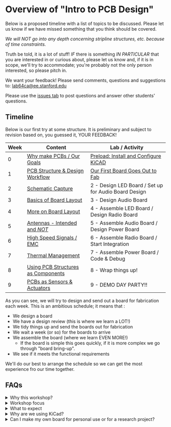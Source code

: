 # Overview of "Intro to PCB Design"
Below is a proposed timeline with a list of topics to be discussed. Please let us know if we have missed something that you think should be covered.

*We will NOT go into any depth concerning stripline structures, etc. because of time constraints.*

Truth be told, it is a lot of stuff! *IF* there is something *IN PARTICULAR* that you are interested in or curious about, please let us know and, if it is in scope, we'll try to accommodate; you're probably not the only person interested, so please pitch in.

We want your feedback! Please send comments, questions and suggestions to: lab64ca@ee.stanford.edu

Please use the [issues tab](../../issues) to post questions and answer other students' questions.

## Timeline
Below is our first try at some structure. It is preliminary and subject to revision based
on, you guessed it, YOUR FEEDBACK!

Week | Content | Lab / Activity
---- | ------- | -------------
0  | [Why make PCBs / Our Goals](Week_0/Week_0_Content) | [Preload: Install and Configure KiCAD](Week_0/Week_0_Activity)
1  | [PCB Structure & Design Workflow](Week_1/Week_1_Content) | [Our First Board Goes Out to Fab](Week_1/Week_1_Activity)
2  | [Schematic Capture](Week_2/Week_2_Content) | 2 - Design LED Board / Set up for Audio Board Design
3  | [Basics of Board Layout](Week_3/Week_3_Content) | 3 - Design Audio Board
4  | [More on Board Layout](Week_4/Week_4_Content) | 4 - Assemble LED Board / Design Radio Board
5  | [Antennas - Intended and *NOT*](Week_5/Week_5_Content) | 5 - Assemble Audio Board / Design Power Board
6  | [High Speed Signals / EMC](Week_6/Week_6_Content) | 6 - Assemble Radio Board / Start Integration
7  | [Thermal Management](Week_7/Week_7_Content) | 7 - Assemble Power Board / Code & Debug
8  | [Using PCB Structures as Components](Week_8/Week_8_Content) | 8 - Wrap things up!
9  | [PCBs as Sensors & Actuators](Week_9/Week_9_Content) | 9 - DEMO DAY PARTY!!

As you can see, we will try to design and send out a board for fabrication each week. This is an ambitious schedule; it means that :
* We design a board
* We have a design review (this is where we learn a LOT!)
* We tidy things up and send the boards out for fabrication
* We wait a week (or so) for the boards to arrive
* We assemble the board (where we learn EVEN MORE!)
  * If the board is simple this goes quickly, if it is more complex we go through "board bring-up".
* We see if it meets the functional requirements

We'll do our best to arrange the schedule so we can get the most experience fro our time together.

## FAQs

<details>
  <summary>Why this workshop?</summary>
Here at Stanford there are many folks that make printed circuit boards (PCBs) for a variety
of reasons. Many have expressed interest in learning more about how to design PCBs. Hopefully
this material will provide a route to a more solid background in PCB design for those just
starting out.
In working with folks that "know what they are doing" we see an abundance of trouble with
the mechanical aspects of PCB design. In many cases, holes don't line up, heatsinks interfere
with enclosures, wires and cables have inadequate service loop and ineffective strain relief.
One of the goals for this material is to give you, the PCB designer, the tools and insight
that will enable you to avoid many of these problems and stop "spinning boards" just to get
the basics correct.
</details>

<details>
  <summary>Workshop focus</summary>
  
This is an **introductory** workshop. **No previous experience is required.** Since we will
emphasize basic connectivity, form, fit, and function it will be helpful (but **NOT REQUIRED**)
if you have some limited experience with a mechanical design program. Suitable programs
include SolidWorks, Fusion360, FreeCAD, or any similar program. SolidWorks and Fusion360
are available free of cost for students. Additionally, they are available on lab64 servers
and you can use them without needing to run a VM, etc. If you need help with this, please
contact the lab64 staff by sending an email to lab64ca@ee.stanford.edu

Many folks that "know what they are doing" want to jump straight to more advanced topics
such as microstrip design, integrated component design, etc. They want to do this before
mastering rudimentary things (e.g., board stack-up and materials). We will cover these and
other advanced topics in follow-on workshops (or you can actually take EE 251 and really
understand things!). THIS MATERIAL WILL GIVE YOU THE FOUNDATION FOR ADVANCED TOPICS.
To be clear, we all know that, in reality, we are working with electro-magnetic fields and
their propagation, but we are going to to use the "lumped element" approximation for these
discussions.
</details>

<details>
  <summary>What to expect</summary>
  
### What is the required time commitment?
We have often been asked about the expected time commitment; how many hours per week will
be needed. As always, the answer is it *depends*. For an experienced PCB designer, the labs
may only require a few (3-4) hours per week. But the target audience is **NOT** experienced
designers, so we estimate that the amount of time required will be between 5 - 10 hours per
week. And it may be uneven depending on your background.
  
### Sending PCBs out for fabrication
The whole point of this workshop is to master the process of designing PCBs, so naturally
you will need to send boards out for fabrication, otherwise how will you know how you are
doing? So we will et the expectation that you will send out "on average" **ONE BOARD PER
WEEK**.

### How will this work?
You will get either complete schematics or almost complete schematics. YOU WILL NOT BE DOING
CIRCUIT DESIGN OR SIMULATION FOR THIS WORKSHOP. You will then do all the PCB mechanical
design, layout, file generation, etc. required to send that week's board out for fabrication.
You will also be expected to learn to assemble and debug the boards you have designed.

### Why is this so free-form?
Because this is the first time we have offered this workshop we are not sure of all the
details. A lot of what will happen will depend on YOU, the participant. We are trying
to make this as useful to you as possible! So **please** let us know when you have questions,
concerns, or comments so we can respond.
</details>

<details>
  <summary>Why are we using KiCad?</summary>
KiCad is open-source, easy to use, and powerful. Almost everything we can do using commercial software like Altium can be done using KiCad. Once you become proficient using one layout tool, you'll find that other tools are very similar to use.
</details>  

<details>
  <summary>Can I make my own board for personal use or for a research project?</summary>
Yes, you may work on other boards in parallel to this workshop, but we want you to also work on making the designs we're providing. We'll do our best to answer any questions you might have on making pcb's for your own research project, but we cannot guarantee extensive help.
Since the board you're making is for *your* research, you will have to purchase it (and the required components) yourself or using your research funds.
</details>

